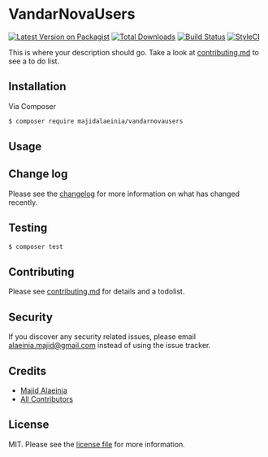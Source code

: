 # VandarNovaUsers

[![Latest Version on Packagist][ico-version]][link-packagist]
[![Total Downloads][ico-downloads]][link-downloads]
[![Build Status][ico-travis]][link-travis]
[![StyleCI][ico-styleci]][link-styleci]

This is where your description should go. Take a look at [contributing.md](contributing.md) to see a to do list.

## Installation

Via Composer

``` bash
$ composer require majidalaeinia/vandarnovausers
```

## Usage

## Change log

Please see the [changelog](changelog.md) for more information on what has changed recently.

## Testing

``` bash
$ composer test
```

## Contributing

Please see [contributing.md](contributing.md) for details and a todolist.

## Security

If you discover any security related issues, please email alaeinia.majid@gmail.com instead of using the issue tracker.

## Credits

- [Majid Alaeinia][link-author]
- [All Contributors][link-contributors]

## License

MIT. Please see the [license file](license.md) for more information.

[ico-version]: https://img.shields.io/packagist/v/majidalaeinia/vandarnovausers.svg?style=flat-square
[ico-downloads]: https://img.shields.io/packagist/dt/majidalaeinia/vandarnovausers.svg?style=flat-square
[ico-travis]: https://img.shields.io/travis/majidalaeinia/vandarnovausers/master.svg?style=flat-square
[ico-styleci]: https://styleci.io/repos/12345678/shield

[link-packagist]: https://packagist.org/packages/majidalaeinia/vandarnovausers
[link-downloads]: https://packagist.org/packages/majidalaeinia/vandarnovausers
[link-travis]: https://travis-ci.org/majidalaeinia/vandarnovausers
[link-styleci]: https://styleci.io/repos/12345678
[link-author]: https://github.com/majidalaeinia
[link-contributors]: ../../contributors
